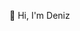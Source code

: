 👋 Hi, I'm Deniz

<!---
deniztimurturkan/deniztimurturkan is a ✨ special ✨ repository because its `README.md` (this file) appears on your GitHub profile.
You can click the Preview link to take a look at your changes.
--->
